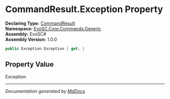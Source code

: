 ﻿<!--  
  <auto-generated>   
    The contents of this file were generated by a tool.  
    Changes to this file may be list if the file is regenerated  
  </auto-generated>   
-->

# CommandResult.Exception Property

**Declaring Type:** [CommandResult](../index.md)  
**Namespace:** [EvoSC.Core.Commands.Generic](../../index.md)  
**Assembly:** EvoSC\#  
**Assembly Version:** 1.0.0

```csharp
public Exception Exception { get; }
```

## Property Value

Exception

___

*Documentation generated by [MdDocs](https://github.com/ap0llo/mddocs)*
